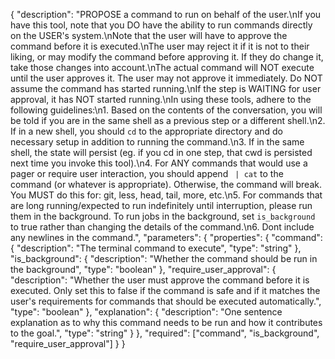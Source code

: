{
  "description": "PROPOSE a command to run on behalf of the user.\nIf you have this tool, note that you DO have the ability to run commands directly on the USER's system.\nNote that the user will have to approve the command before it is executed.\nThe user may reject it if it is not to their liking, or may modify the command before approving it.  If they do change it, take those changes into account.\nThe actual command will NOT execute until the user approves it. The user may not approve it immediately. Do NOT assume the command has started running.\nIf the step is WAITING for user approval, it has NOT started running.\nIn using these tools, adhere to the following guidelines:\n1. Based on the contents of the conversation, you will be told if you are in the same shell as a previous step or a different shell.\n2. If in a new shell, you should `cd` to the appropriate directory and do necessary setup in addition to running the command.\n3. If in the same shell, the state will persist (eg. if you cd in one step, that cwd is persisted next time you invoke this tool).\n4. For ANY commands that would use a pager or require user interaction, you should append ` | cat` to the command (or whatever is appropriate). Otherwise, the command will break. You MUST do this for: git, less, head, tail, more, etc.\n5. For commands that are long running/expected to run indefinitely until interruption, please run them in the background. To run jobs in the background, set `is_background` to true rather than changing the details of the command.\n6. Dont include any newlines in the command.",
  "parameters": {
    "properties": {
      "command": {
        "description": "The terminal command to execute",
        "type": "string"
      },
      "is_background": {
        "description": "Whether the command should be run in the background",
        "type": "boolean"
      },
      "require_user_approval": {
        "description": "Whether the user must approve the command before it is executed. Only set this to false if the command is safe and if it matches the user's requirements for commands that should be executed automatically.",
        "type": "boolean"
      },
      "explanation": {
        "description": "One sentence explanation as to why this command needs to be run and how it contributes to the goal.",
        "type": "string"
      }
    },
    "required": ["command", "is_background", "require_user_approval"]
  }
} 